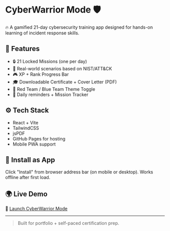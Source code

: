 # CyberWarrior Mode 🛡️

🔥 A gamified 21-day cybersecurity training app designed for hands-on learning of incident response skills.

## 🚀 Features

- 🔒 21 Locked Missions (one per day)
- 🧠 Real-world scenarios based on NIST/ATT&CK
- 🎮 XP + Rank Progress Bar
- 🎓 Downloadable Certificate + Cover Letter (PDF)
- 🧭 Red Team / Blue Team Theme Toggle
- 📅 Daily reminders + Mission Tracker

## ⚙️ Tech Stack

- React + Vite
- TailwindCSS
- jsPDF
- GitHub Pages for hosting
- Mobile PWA support

## 📲 Install as App

Click "Install" from browser address bar (on mobile or desktop). Works offline after first load.

## 🌍 Live Demo

🔗 [Launch CyberWarrior Mode](https://alyza-havok.github.io/CyberWarrior)

---

> Built for portfolio + self-paced certification prep. 